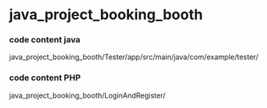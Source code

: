 # java_project_booking_booth

 <h3>code content java</h3>
java_project_booking_booth/Tester/app/src/main/java/com/example/tester/ <br>

<h3>code content PHP</h3>
java_project_booking_booth/LoginAndRegister/
